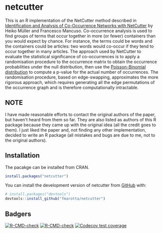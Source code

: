 # netcutter

This is an R implementation of the NetCutter method described in [Identification and Analysis of Co-Occurrence Networks with NetCutter](https://doi.org/10.1371/journal.pone.0003178) by Heiko Müller and Francesco Mancuso.
Co-occurrence analysis is used to find groups of terms that occur together in more (or fewer) containers than you would expect by chance.
For instance, the terms could be words and the containers could be articles: two words would co-occur if they tend to occur together in many articles.
The approach used by NetCutter to evaluate the statistical significance of co-occurrences is to apply a randomisation procedure to the occurrence matrix to obtain the occurrence probabilities under the null distribution, then use the [Poisson-Binomial distribution](https://en.wikipedia.org/wiki/Poisson_binomial_distribution) to compute a p-value for the actual number of occurrences.
The randomisation procedure, based on edge-swapping, approximates the more rigorous approach, which requires generating all the edge permutations of the occurrence graph and is therefore computationally intractable.

## NOTE

I have made reasonable efforts to contact the original authors of the paper, but haven't heard from them so far.
They are also listed as authors of this R package because they came up with the original idea (all the credit goes to them).
I just liked the paper and, not finding any other implementation, decided to write an R package (all mistakes and bugs are due to me, not to the original authors).

## Installation

The pacakge can be installed from CRAN.

``` r
install.packages("netcutter")
```

You can install the development version of netcutter from [GitHub](https://github.com/fmarotta/netcutter) with:

``` r
# install.packages("devtools")
devtools::install_github("fmarotta/netcutter")
```

## Badgers

<!-- badges: start -->
[![R-CMD-check](https://github.com/fmarotta/netcutter/actions/workflows/check-standard.yaml/badge.svg)](https://github.com/fmarotta/netcutter/actions/workflows/check-standard.yaml)
[![R-CMD-check](https://github.com/fmarotta/netcutter/actions/workflows/R-CMD-check.yaml/badge.svg)](https://github.com/fmarotta/netcutter/actions/workflows/R-CMD-check.yaml)
[![Codecov test coverage](https://codecov.io/gh/fmarotta/netcutter/graph/badge.svg)](https://app.codecov.io/gh/fmarotta/netcutter)
<!-- badges: end -->
